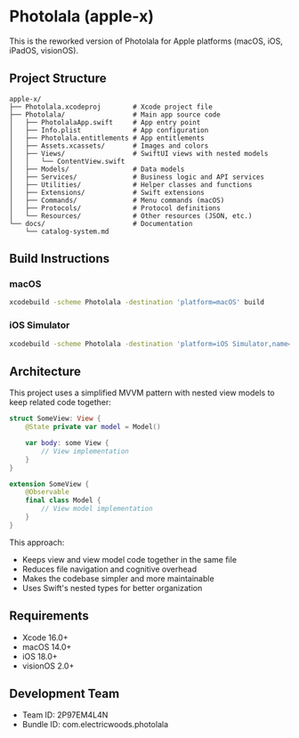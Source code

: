 # Photolala (apple-x)

This is the reworked version of Photolala for Apple platforms (macOS, iOS, iPadOS, visionOS).

## Project Structure

```
apple-x/
├── Photolala.xcodeproj        # Xcode project file
├── Photolala/                 # Main app source code
│   ├── PhotolalaApp.swift     # App entry point
│   ├── Info.plist             # App configuration
│   ├── Photolala.entitlements # App entitlements
│   ├── Assets.xcassets/       # Images and colors
│   ├── Views/                 # SwiftUI views with nested models
│   │   └── ContentView.swift
│   ├── Models/                # Data models
│   ├── Services/              # Business logic and API services
│   ├── Utilities/             # Helper classes and functions
│   ├── Extensions/            # Swift extensions
│   ├── Commands/              # Menu commands (macOS)
│   ├── Protocols/             # Protocol definitions
│   └── Resources/             # Other resources (JSON, etc.)
└── docs/                      # Documentation
    └── catalog-system.md

```

## Build Instructions

### macOS
```bash
xcodebuild -scheme Photolala -destination 'platform=macOS' build
```

### iOS Simulator
```bash
xcodebuild -scheme Photolala -destination 'platform=iOS Simulator,name=iPhone 16 Pro' build
```

## Architecture

This project uses a simplified MVVM pattern with nested view models to keep related code together:

```swift
struct SomeView: View {
    @State private var model = Model()

    var body: some View {
        // View implementation
    }
}

extension SomeView {
    @Observable
    final class Model {
        // View model implementation
    }
}
```

This approach:
- Keeps view and view model code together in the same file
- Reduces file navigation and cognitive overhead
- Makes the codebase simpler and more maintainable
- Uses Swift's nested types for better organization

## Requirements

- Xcode 16.0+
- macOS 14.0+
- iOS 18.0+
- visionOS 2.0+

## Development Team

- Team ID: 2P97EM4L4N
- Bundle ID: com.electricwoods.photolala